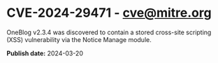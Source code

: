 # CVE-2024-29471 - cve@mitre.org

OneBlog v2.3.4 was discovered to contain a stored cross-site scripting (XSS) vulnerability via the Notice Manage module.

**Publish date:** 2024-03-20
